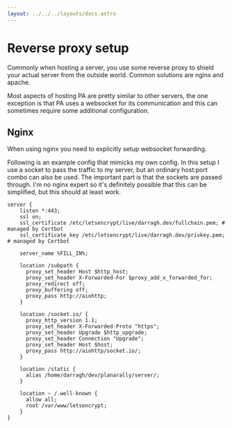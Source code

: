 ```yaml
---
layout: ../../../layouts/docs.astro
---
```


# Reverse proxy setup

Commonly when hosting a server, you use some reverse proxy to shield your actual server from the outside world.
Common solutions are nginx and apache.

Most aspects of hosting PA are pretty similar to other servers, the one exception is that PA uses a websocket for its communication and this can sometimes require some additional configuration.

## Nginx

When using nginx you need to explicitly setup websocket forwarding.

Following is an example config that mimicks my own config.
In this setup I use a socket to pass the traffic to my server, but an ordinary host\:port combo can also be used.
The important part is that the sockets are passed through.
I'm no nginx expert so it's definitely possible that this can be simplified, but this should at least work.

```nginx
server {
    listen *:443;
    ssl on;
    ssl_certificate /etc/letsencrypt/live/darragh.dev/fullchain.pem; # managed by Certbot
    ssl_certificate_key /etc/letsencrypt/live/darragh.dev/privkey.pem; # managed by Certbot

    server_name %FILL_IN%;

    location /subpath {
      proxy_set_header Host $http_host;
      proxy_set_header X-Forwarded-For $proxy_add_x_forwarded_for;
      proxy_redirect off;
      proxy_buffering off;
      proxy_pass http://aiohttp;
    }

    location /socket.io/ {
      proxy_http_version 1.1;
      proxy_set_header X-Forwarded-Proto "https";
      proxy_set_header Upgrade $http_upgrade;
      proxy_set_header Connection "Upgrade";
      proxy_set_header Host $host;
      proxy_pass http://aiohttp/socket.io/;
    }

    location /static {
      alias /home/darragh/dev/planarally/server/;
    }

    location ~ /.well-known {
      allow all;
      root /var/www/letsencrypt;
    }
}
```
